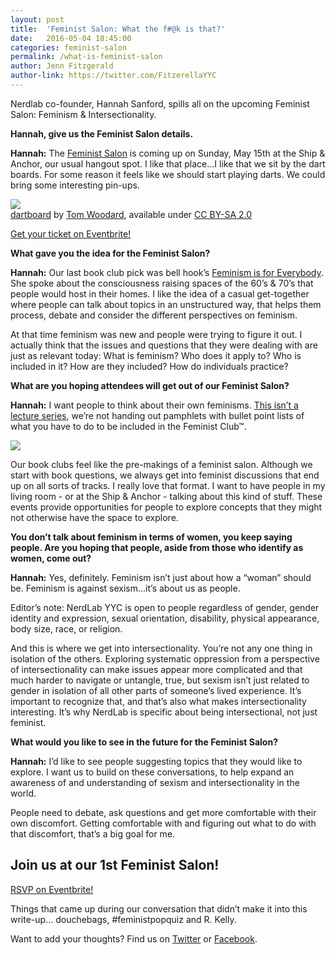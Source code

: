 ```yaml
---
layout: post
title:  'Feminist Salon: What the f#@k is that?'
date:   2016-05-04 18:45:00
categories: feminist-salon
permalink: /what-is-feminist-salon
author: Jenn Fitzgerald
author-link: https://twitter.com/FitzerellaYYC
---
```


<p class="interview-intro"> Nerdlab co-founder, Hannah Sanford, spills all on the upcoming Feminist Salon: Feminism & Intersectionality.</p>

**Hannah, give us the Feminist Salon details.**

**Hannah:** The <a href="https://www.eventbrite.ca/e/feminist-salon-feminism-and-intersectionality-tickets-24934607081" title="Feminist Salon on Eventbrite">Feminist Salon</a> is coming up on Sunday, May 15th at the Ship & Anchor, our usual hangout spot. I like that place...I like that we sit by the dart boards. For some reason it feels like we should start playing darts. We could bring some interesting pin-ups.

<div class="post-image">
	<img class="align-center" src="{{site.baseurl}}/img/posts/20160504/dartboard.jpg">
	<div class="small-text text-align-center image-caption"><a href="https://www.flickr.com/photos/bionicteaching/14749348993">dartboard</a> by <a href="https://www.flickr.com/photos/bionicteaching/">Tom Woodard</a>, available under <a href="https://creativecommons.org/licenses/by-sa/2.0/">CC BY-SA 2.0</a></div>
</div>

<p class="meetup-link-post"><a href="#" class="meetup-link">Get your ticket on Eventbrite!</a></p>

**What gave you the idea for the Feminist Salon?**

**Hannah:** Our last book club pick was bell hook’s <a href="http://nerdlabyyc.com/feminism-is-for-everybody" title="Discussing Feminism is for Everybody by bell hooks">Feminism is for Everybody</a>. She spoke about the consciousness raising spaces of the 60’s & 70’s that people would host in their homes. I like the idea of a casual get-together where people can talk about topics in an unstructured way, that helps them process, debate and consider the different perspectives on feminism. 

At that time feminism was new and people were trying to figure it out. I actually think that the issues and questions that they were dealing with are just as relevant today: What is feminism? Who does it apply to? Who is included in it? How are they included? How do individuals practice?

**What are you hoping attendees will get out of our Feminist Salon?**

**Hannah:** I want people to think about their own feminisms. <a href="http://nerdlabyyc.com/feminist-salon/" title="Feminist Salon FAQ">This isn’t a lecture series</a>, we’re not handing out pamphlets with bullet point lists of what you have to do to be included in the Feminist Club™.

<div class="post-image">
	<img class="align-center" src="{{site.baseurl}}/img/posts/20160504/feminist-handout.jpg">
	<div class="small-text text-align-center image-caption"></div>
</div>

Our book clubs feel like the pre-makings of a feminist salon. Although we start with book questions, we always get into feminist discussions that end up on all sorts of tracks. I really love that format. I want to have people in my living room - or at the Ship & Anchor - talking about this kind of stuff. These events provide opportunities for people to explore concepts that they might not otherwise have the space to explore.

**You don’t talk about feminism in terms of women, you keep saying people. Are you hoping that people, aside from those who identify as women, come out?**

**Hannah:** Yes, definitely. Feminism isn’t just about how a “woman” should be. Feminism is against sexism...it’s about us as people. 

<p class="interview-intro">Editor’s note: NerdLab YYC is open to people regardless of gender, gender identity and expression, sexual orientation, disability, physical appearance, body size, race, or religion.</p>

And this is where we get into intersectionality. You’re not any one thing in isolation of the others. Exploring systematic oppression from a perspective of intersectionality can make issues appear more complicated and that much harder to navigate or untangle, true, but sexism isn’t just related to gender in isolation of all other parts of someone’s lived experience. It’s important to recognize that, and that’s also what makes intersectionality interesting. It’s why NerdLab is specific about being intersectional, not just feminist.

**What would you like to see in the future for the Feminist Salon?**

**Hannah:** I’d like to see people suggesting topics that they would like to explore. I want us to build on these conversations, to help expand an awareness of and understanding of sexism and intersectionality in the world. 

People need to debate, ask questions and get more comfortable with their own discomfort. Getting comfortable with and figuring out what to do with that discomfort, that’s a big goal for me.

<div class="post-footer">

<h2 class="post-footer-header">Join us at our 1st Feminist Salon!</h2>

<p class="meetup-link-post-footer"><a href="#" class="meetup-link">RSVP on Eventbrite!</a></p>

<p>Things that came up during our conversation that didn’t make it into this write-up… douchebags, #feministpopquiz and R. Kelly.</p>


<p>Want to add your thoughts? Find us on <a href="https://twitter.com/nerdlabyyc">Twitter</a> or <a href="https://www.facebook.com/NerdLabYYC">Facebook</a>.</p></div>

